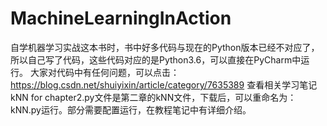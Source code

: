 # MachineLearningInAction
自学机器学习实战这本书时，书中好多代码与现在的Python版本已经不对应了，所以自己写了代码，这些代码对应的是Python3.6，可以直接在PyCharm中运行。
大家对代码中有任何问题，可以点击：https://blog.csdn.net/shuiyixin/article/category/7635389 查看相关学习笔记
kNN for chapter2.py文件是第二章的kNN文件，下载后，可以重命名为：kNN.py运行。部分需要配置运行，在教程笔记中有详细介绍。
